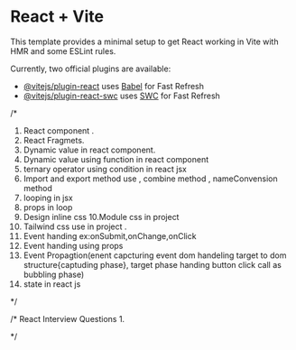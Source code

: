 # React + Vite

This template provides a minimal setup to get React working in Vite with HMR and some ESLint rules.

Currently, two official plugins are available:

- [@vitejs/plugin-react](https://github.com/vitejs/vite-plugin-react/blob/main/packages/plugin-react/README.md) uses [Babel](https://babeljs.io/) for Fast Refresh
- [@vitejs/plugin-react-swc](https://github.com/vitejs/vite-plugin-react-swc) uses [SWC](https://swc.rs/) for Fast Refresh

/*
1. React component .
2. React Fragmets.
3. Dynamic value in react component.
4. Dynamic value using function in react component
5. ternary operator using condition in react jsx
6. Import and export method use , combine method , nameConvension method
7. looping in jsx
8. props in loop
9. Design inline css
10.Module css in project
11. Tailwind css use in project .
12. Event handing ex:onSubmit,onChange,onClick
13. Event handing using props
14. Event Propagtion(enent capcturing event dom handeling target to dom structure{captuding phase}, target phase handing button click call as bubbling phase)
15. state in react js


*/

/* 
    React Interview Questions
1. 


*/
